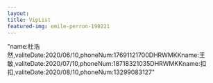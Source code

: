 ```yaml
---
layout: 
title: VipList
featured-img: emile-perron-190221
---
```

"name:杜浩然,valiteDate:2020/06/10,phoneNum:17691121700DHRWMKKname:王敏,valiteDate:2020/07/10,phoneNum:18718321035DHRWMKKname:扣扣,valiteDate:2020/08/10,phoneNum:13299083127"

